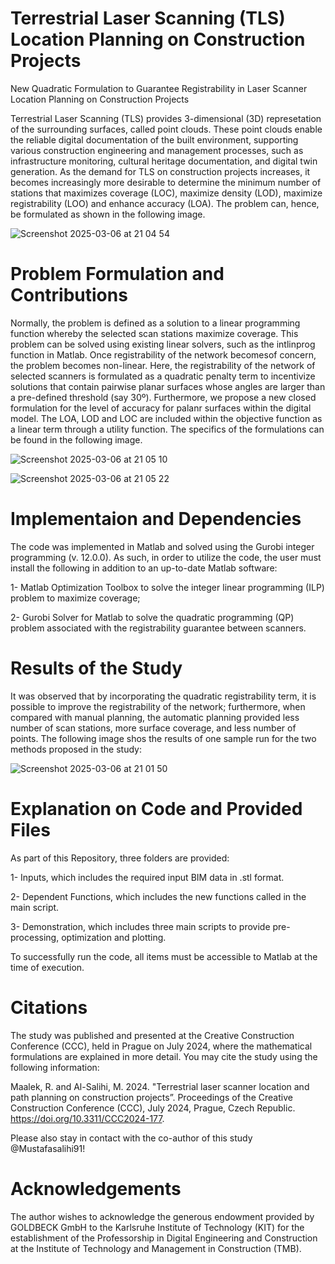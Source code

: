 # Terrestrial Laser Scanning (TLS) Location Planning on Construction Projects
New Quadratic Formulation to Guarantee Registrability in Laser Scanner Location Planning on Construction Projects

Terrestrial Laser Scanning (TLS) provides 3-dimensional (3D) represetation of the surrounding surfaces, called point clouds. These point clouds enable the reliable digital documentation of the built environment, supporting various construction engineering and management processes, such as infrastructure monitoring, cultural heritage documentation, and digital twin generation. As the demand for TLS on construction projects increases, it becomes increasingly more desirable to determine the minimum number of stations that maximizes coverage (LOC), maximize density (LOD), maximize registrability (LOO) and enhance accuracy (LOA). The problem can, hence, be formulated as shown in the following image.

![Screenshot 2025-03-06 at 21 04 54](https://github.com/user-attachments/assets/d74c446b-d1bc-4b9c-91f7-73323c7c48b9)

# Problem Formulation and Contributions
Normally, the problem is defined as a solution to a linear programming function whereby the selected scan stations maximize coverage. This problem can be solved using existing linear solvers, such as the intlinprog function in Matlab. Once registrability of the network becomesof concern, the problem becomes non-linear. Here, the registrability of the network of selected scanners is formulated as a quadratic penalty term to incentivize solutions that contain pairwise planar surfaces whose angles are larger than a pre-defined threshold (say 30º). Furthermore, we propose a new closed formulation for the level of accuracy for palanr surfaces within the digital model. The LOA, LOD and LOC are included within the objective function as a linear term through a utility function. The specifics of the formulations can be found in the following image.

![Screenshot 2025-03-06 at 21 05 10](https://github.com/user-attachments/assets/ecc2b873-b50c-464f-b226-a9a8be457edb)

![Screenshot 2025-03-06 at 21 05 22](https://github.com/user-attachments/assets/7159ceef-8b0a-426f-9b93-b6df2c1abbe1)

# Implementaion and Dependencies
The code was implemented in Matlab and solved using the Gurobi integer programming (v. 12.0.0). As such, in order to utilize the code, the user must install the following in addition to an up-to-date Matlab software:

1- Matlab Optimization Toolbox to solve the integer linear programming (ILP) problem to maximize coverage;

2- Gurobi Solver for Matlab to solve the quadratic programming (QP) problem associated with the registrability guarantee between scanners.

# Results of the Study
It was observed that by incorporating the quadratic registrability term, it is possible to improve the registrability of the network; furthermore, when compared with manual planning, the automatic planning provided less number of scan stations, more surface coverage, and less number of points. The following image shos the results of one sample run for the two methods proposed in the study:

![Screenshot 2025-03-06 at 21 01 50](https://github.com/user-attachments/assets/503e2bc3-12a8-4c26-8e49-6bfde19851c3)

# Explanation on Code and Provided Files
As part of this Repository, three folders are provided:

1- Inputs, which includes the required input BIM data in .stl format.

2- Dependent Functions, which includes the new functions called in the main script.

3- Demonstration, which includes three main scripts to provide pre-processing, optimization and plotting.

To successfully run the code, all items must be accessible to Matlab at the time of execution.

# Citations
The study was published and presented at the Creative Construction Conference (CCC), held in Prague on July 2024, where the mathematical formulations are explained in more detail. You may cite the study using the following information:

Maalek, R. and Al-Salihi, M. 2024. "Terrestrial laser scanner location and path planning on construction projects”. Proceedings of the Creative Construction Conference (CCC), July 2024, Prague, Czech Republic. https://doi.org/10.3311/CCC2024-177.

Please also stay in contact with the co-author of this study @Mustafasalihi91!

# Acknowledgements
The author wishes to acknowledge the generous endowment provided by GOLDBECK GmbH to the Karlsruhe Institute of Technology (KIT) for the establishment of the Professorship in Digital Engineering and Construction at the Institute of Technology and Management in Construction (TMB).
